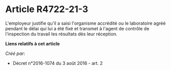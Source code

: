 # Article R4722-21-3

L'employeur  justifie qu'il a saisi l'organisme accrédité ou le laboratoire agréé  pendant le délai qui lui a été fixé et
transmet à l'agent de contrôle de  l'inspection du travail les résultats dès leur réception.

**Liens relatifs à cet article**

_Créé par_:

  - Décret n°2016-1074 du 3 août 2016 - art. 2
